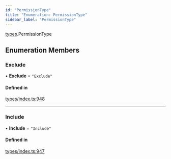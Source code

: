 ```yaml
---
id: "PermissionType"
title: "Enumeration: PermissionType"
sidebar_label: "PermissionType"
---
```


[types](../../../modules/Types/Types.md).PermissionType

## Enumeration Members

### Exclude

• **Exclude** = ``"Exclude"``

#### Defined in

[types/index.ts:948](https://github.com/PolymeshAssociation/polymesh-sdk/blob/d4e2c127f/src/types/index.ts#L948)

___

### Include

• **Include** = ``"Include"``

#### Defined in

[types/index.ts:947](https://github.com/PolymeshAssociation/polymesh-sdk/blob/d4e2c127f/src/types/index.ts#L947)
